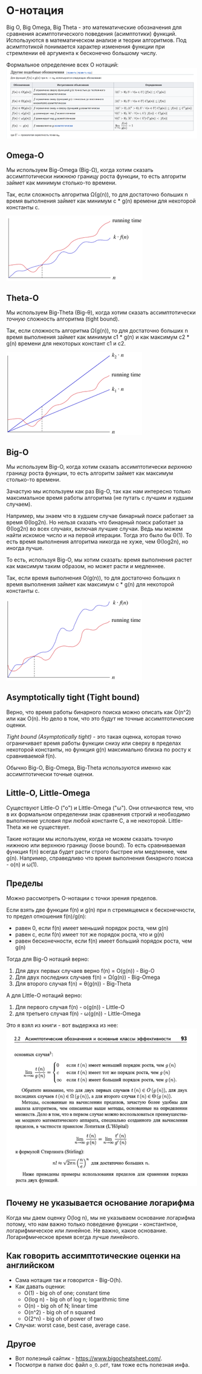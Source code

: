 # O-нотация

Big O, Big Omega, Big Theta - это математические обозначения для сравнения асимптотического поведения (асимптотики)
функций. Используются в математическом анализе и теории алгоритмов. Под асимптотикой понимается характер изменения
функции при стремлении её аргумента к бесконечно большому числу.

Формальное определение всех O нотаций:
![img_5.png](img_5.png)

## Omega-O

Мы используем Big-Omega (Big-Ω), когда хотим сказать ассимптотически *нижнюю* границу роста функции, то есть алгоритм
займет как минимум столько-то времени.

Так, если сложность алгоритма Ω(g(n)), то для достаточно больших n время выполнения займет как минимум c * g(n)
времени для некоторой константы c.

![img_6.png](img_6.png)

## Theta-O

Мы используем Big-Theta (Big-θ), когда хотим сказать ассимптотически *точную* сложность алгоритма (tight bound).

Так, если сложность алгоритма Ω(g(n)), то для достаточно больших n время выполнения займет как минимум c1 * g(n) и как
максимум c2 * g(n) времени для некоторых констант c1 и c2.

![img_7.png](img_7.png)

## Big-O

Мы используем Big-O, когда хотим сказать ассимптотически *верхнюю* границу роста функции, то есть алгоритм займет как
максимум столько-то времени.

Зачастую мы используем как раз Big-O, так как нам интересно только максимальное время работы алгоритма (не путать с
лучшим и худшим случаем).

Например, мы знаем что в худшем случае бинарный поиск работает за время Θ(log2n). Но нельзя сказать что бинарный поиск
работает за Θ(log2n) во всех случаях, включая лучшие случаи. Ведь мы можем найти искомое число и на первой итерации.
Тогда это было бы Θ(1). То есть время выполнения алгоритма никогда не хуже, чем Θ(log2n), но иногда лучше.

То есть, используя Big-O, мы хотим сказать: время выполнения растет как максимум таким образом, но может расти и
медленнее.

Так, если время выполнения O(g(n)), то для достаточно больших n время выполнения займет как максимум c * g(n) для
некоторой константы c.

![img_8.png](img_8.png)

## Asymptotically tight (Tight bound)

Верно, что время работы бинарного поиска можно описать как O(n^2) или как O(n). Но дело в том, что это будут не точные
ассимптотические оценки.

*Tight bound (Asymptotically tight)* - это такая оценка, которая точно ограничивает время работы функции снизу или
сверху в пределах некоторой константы, но функция g(n) максимально близка по росту к сравниваемой f(n).

Обычно Big-O, Big-Omega, Big-Theta используются именно как ассимптотически точные оценки.

## Little-O, Little-Omega

Существуют Little-O ("o") и Little-Omega ("ω"). Они отличаются тем, что в их формальном определении знак сравнения
строгий и необходимо выполнение условия при любой константе C, а не некоторой. Little-Theta же не существует.

Такие нотации мы используем, когда не можем сказать точную нижнюю или верхнюю границу (loose bound). То есть
сравниваемая функция f(n) всегда будет расти строго быстрее или медленнее, чем g(n). Например, справедливо что время
выполнения бинарного поиска - o(n) и ω(1).

## Пределы

Можно рассмотреть O-нотации с точки зрения пределов.

Если взять две функции f(n) и g(n) при n стремящемся к бесконечности, то предел отношения f(n)/g(n):

- равен 0, если f(n) имеет меньший порядок роста, чем g(n)
- равен c, если f(n) имеет тот же порядок роста, что и g(n)
- равен бесконечности, если f(n) имеет больший порядок роста, чем g(n)

Тогда для Big-O нотаций верно:

1. Для двух первых случаев верно f(n) = O(g(n)) - Big-O
2. Для двух последних случаев f(n) = Ω(g(n)) - Big-Omega
3. Для второго случая f(n) = θ(g(n)) - Big-Theta

А для Little-O нотаций верно:

1. Для первого случая f(n) - o(g(n)) - Little-O
2. для третьего случая f(n) - ω(g(n)) - Little-Omega

Это я взял из книги - вот выдержка из нее:
![](Порядок_роста_функций_(пределы).png)

## Почему не указывается основание логарифма

Когда мы даем оценку O(log n), мы не указываем основание логарифма потому, что нам важно только поведение функции -
константное, логарифмическое или линейное. Не важно, какое основание. Логарифмическое время всегда лучше линейного.

## Как говорить ассимптотические оценки на английском

- Сама нотация так и говорится - Big-O(h).
- Как давать оценки:
    - O(1) - big oh of one; constant time
    - O(log n) - big oh of log n; logarithmic time
    - O(n) - big oh of N; linear time
    - O(n^2) - big oh of n squared
    - O(2^n) - big oh of power of two
- Случаи: worst case, best case, average case.

## Другое

- Вот полезный сайтик - https://www.bigocheatsheet.com/.
- Посмотри в папке doc файл `o_O.pdf`, там тоже есть полезная инфа.